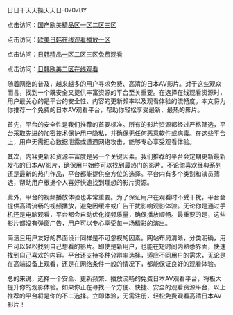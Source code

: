 日日干天天操天天日-0707BY

点击访问：<a href="https://gfd-5xg.pages.dev/">国产欧美精品区一区二区三区</a>

点击访问：<a href="https://fdhf-454.pages.dev/">欧美日韩在线观看播放一区</a>

点击访问：<a href="https://bered.pages.dev/">日韩精品一区二区三区免费观看</a>

点击访问：<a href="https://rtj-3zo.pages.dev/">日韩欧美二区在线观看</a>



随着网络的普及，越来越多的用户寻求免费、高清的日本AV影片。对于这些观众而言，找到一个既安全又提供丰富资源的平台至关重要。在选择在线观看资源时，用户最关心的是平台的安全性、内容的更新频率以及观看体验的流畅度。本文将为你推荐一个免费的日本AV观看平台，帮助你轻松享受最新、最热的影片。

首先，平台的安全性是我们推荐的首要标准。所有的影片资源都经过严格筛选，平台采取先进的加密技术保护用户隐私，并确保无任何恶意软件或病毒。在这些平台上，用户无需担心数据泄露或遭遇网络攻击，能够专心享受观看体验。

其次，内容更新和资源丰富度是另一个关键因素。我们推荐的平台会定期更新最新发布的日本AV影片，确保用户始终可以找到最热门的影片。不论你喜欢经典系列还是最新的热门作品，平台都能提供全方位的选择。平台内有多个类别和演员筛选，帮助用户根据个人喜好快速找到理想的影片资源。

此外，平台的视频播放体验也非常重要。为了保证用户在观看时不受干扰，平台会提供高清流畅的视频播放，避免因缓冲或广告干扰影响观影体验。无论你是通过手机还是电脑观看，平台都会自动优化视频质量，确保播放顺畅。最重要的是，这些影片都没有弹窗广告，用户可以专心享受每一场精彩的演出。

简洁且用户友好的界面设计同样是不可忽视的因素。网站布局清晰，分类明确，用户可以轻松找到自己想看的影片。即使是新用户，也能在短时间内熟悉界面，快速找到自己喜欢的内容。平台还支持多种分辨率选择，适应不同用户的需求，无论是在高端设备上观看，还是在网络条件一般的情况下，都能保证良好的观看体验。

总的来说，选择一个安全、更新频繁、播放流畅的免费日本AV观看平台，将极大提升你的观影体验。如果你正在寻找一个方便、快捷、安全的观看资源平台，以上推荐的平台将是你的不二选择。立即体验，无需注册，轻松免费观看高清日本AV影片！

<span style="display:none;">[Canonical link]( https://github.com/dyd08552/5411513 ）</span>
